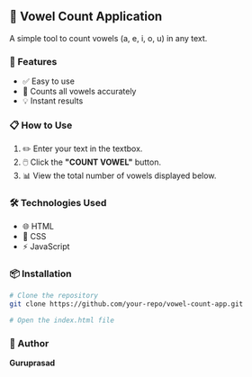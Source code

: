 ## 🔡 Vowel Count Application

A simple tool to count vowels (a, e, i, o, u) in any text.

### 🚀 Features
- ✅ Easy to use
- 🎯 Counts all vowels accurately
- 💡 Instant results

### 📋 How to Use
1. ✏️ Enter your text in the textbox.
2. 🖱️ Click the **"COUNT VOWEL"** button.
3. 📊 View the total number of vowels displayed below.

### 🛠️ Technologies Used
- 🌐 HTML
- 🎨 CSS
- ⚡ JavaScript

### 📦 Installation
```bash
# Clone the repository
git clone https://github.com/your-repo/vowel-count-app.git

# Open the index.html file
```

### 👤 Author
**Guruprasad**

